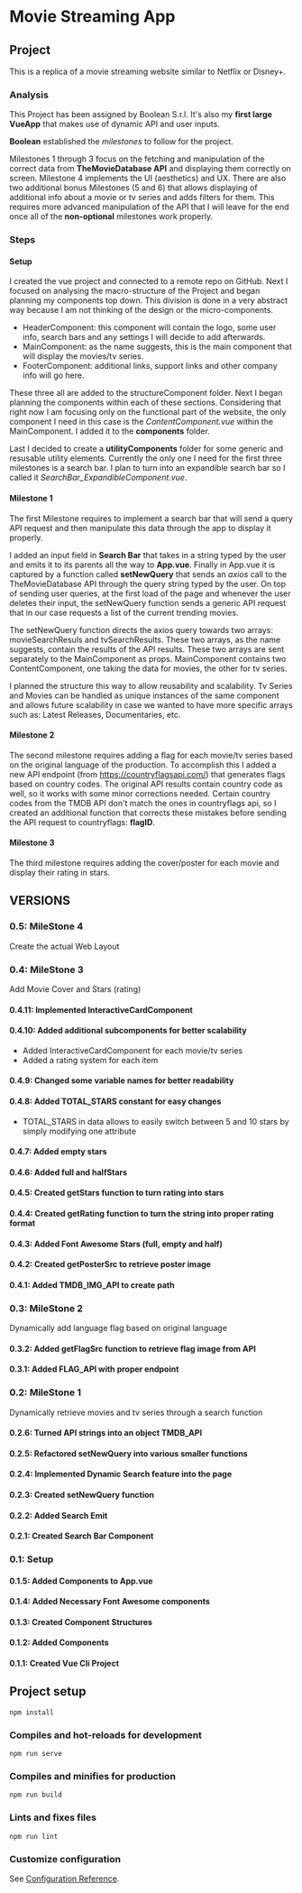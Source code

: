 # Movie Streaming App

## Project

This is a replica of a movie streaming website similar to Netflix or Disney+.

### Analysis

This Project has been assigned by Boolean S.r.l. It's also my **first large VueApp** that makes use of dynamic API and user inputs.

**Boolean** established the *milestones* to follow for the project.

Milestones 1 through 3 focus on the fetching and manipulation of the correct data from **TheMovieDatabase API** and displaying them correctly on screen.
Milestone 4 implements the UI (aesthetics) and UX. There are also two additional bonus Milestones (5 and 6) that allows displaying of additional info about a movie or tv series and adds filters for them. This requires more advanced manipulation of the API that I will leave for the end once all of the **non-optional** milestones work properly.

### Steps

#### Setup

I created the vue project and connected to a remote repo on GitHub. Next I focused on analysing the macro-structure of the Project and began planning my components top down.
This division is done in a very abstract way because I am not thinking of the design or the micro-components.

* HeaderComponent: this component will contain the logo, some user info, search bars and any settings I will decide to add afterwards.
* MainComponent: as the name suggests, this is the main component that will display the movies/tv series.
* FooterComponent: additional links, support links and other company info will go here.

These three all are added to the structureComponent folder.
Next I began planning the components within each of these sections. Considering that right now I am focusing only on the functional part of the website, the only component I need in this case is the *ContentComponent.vue* within the MainComponent. I added it to the **components** folder.

Last I decided to create a **utilityComponents** folder for some generic and resusable utility elements. Currently the only one I need for the first three milestones is a search bar. I plan to turn into an expandible search bar so I called it *SearchBar_ExpandibleComponent.vue*.

#### Milestone 1

The first Milestone requires to implement a search bar that will send a query API request and then manipulate this data through the app to display it properly.

I added an input field in **Search Bar** that takes in a string typed by the user and emits it to its parents all the way to **App.vue**. Finally in App.vue it is captured by a function called **setNewQuery** that sends an *axios* call to the TheMovieDatabase API through the query string typed by the user. On top of sending user queries, at the first load of the page and whenever the user deletes their input, the setNewQuery function sends a generic API request that in our case requests a list of the current trending movies.

The setNewQuery function directs the axios query towards two arrays: movieSearchResuls and tvSearchResults. These two arrays, as the name suggests, contain the results of the API results. These two arrays are sent separately to the MainComponent as props. MainComponent contains two ContentComponent, one taking the data for movies, the other for tv series.

I planned the structure this way to allow reusability and scalability. Tv Series and Movies can be handled as unique instances of the same component and allows future scalability in case we wanted to have more specific arrays such as: Latest Releases, Documentaries, etc.

#### Milestone 2

The second milestone requires adding a flag for each movie/tv series based on the original language of the production. To accomplish this I added a new API endpoint (from <https://countryflagsapi.com/>) that generates flags based on country codes. The original API results contain country code as well, so it works with some minor corrections needed. Certain country codes from the TMDB API don't match the ones in countryflags api, so I created an additional function that corrects these mistakes before sending the API request to countryflags: **flagID**.

#### Milestone 3

The third milestone requires adding the cover/poster for each movie and display their rating in stars.

## VERSIONS

### 0.5: MileStone 4

Create the actual Web Layout

### 0.4: MileStone 3

Add Movie Cover and Stars (rating)

#### 0.4.11: Implemented InteractiveCardComponent

#### 0.4.10: Added additional subcomponents for better scalability

* Added InteractiveCardComponent for each movie/tv series
* Added a rating system for each item

#### 0.4.9: Changed some variable names for better readability

#### 0.4.8: Added TOTAL_STARS constant for easy changes

* TOTAL_STARS in data allows to easily switch between 5 and 10 stars by simply modifying one attribute

#### 0.4.7: Added empty stars

#### 0.4.6: Added full and halfStars

#### 0.4.5: Created getStars function to turn rating into stars

#### 0.4.4: Created getRating function to turn the string into proper rating format

#### 0.4.3: Added Font Awesome Stars (full, empty and half)

#### 0.4.2: Created getPosterSrc to retrieve poster image

#### 0.4.1: Added TMDB_IMG_API to create path

### 0.3: MileStone 2

Dynamically add language flag based on original language

#### 0.3.2: Added getFlagSrc function to retrieve flag image from API

#### 0.3.1: Added FLAG_API with proper endpoint

### 0.2: MileStone 1

Dynamically retrieve movies and tv series through a search function

#### 0.2.6: Turned API strings into an object TMDB_API

#### 0.2.5: Refactored setNewQuery into various smaller functions

#### 0.2.4: Implemented Dynamic Search feature into the page

#### 0.2.3: Created setNewQuery function

#### 0.2.2: Added Search Emit

#### 0.2.1: Created Search Bar Component

### 0.1: Setup

#### 0.1.5: Added Components to App.vue

#### 0.1.4: Added Necessary Font Awesome components

#### 0.1.3: Created Component Structures

#### 0.1.2: Added Components

#### 0.1.1: Created Vue Cli Project

## Project setup
```
npm install
```

### Compiles and hot-reloads for development
```
npm run serve
```

### Compiles and minifies for production
```
npm run build
```

### Lints and fixes files
```
npm run lint
```

### Customize configuration
See [Configuration Reference](https://cli.vuejs.org/config/).
